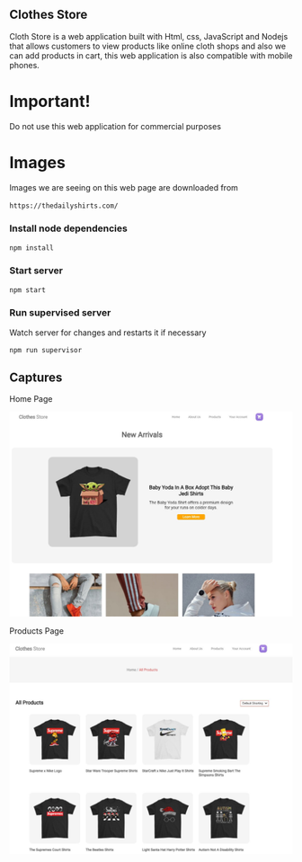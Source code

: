 ## Clothes Store

Cloth Store is a web application built with Html, css, JavaScript and Nodejs that allows customers to view products like online cloth shops and also we can add products in cart, this web application is also compatible with mobile phones.

# Important!

Do not use this web application for commercial purposes

# Images
Images we are seeing on this web page are downloaded from 

`https://thedailyshirts.com/`

### Install node dependencies

```
npm install
```

### Start server

```
npm start
```

### Run supervised server

Watch server for changes and restarts it if necessary

```
npm run supervisor
```

## Captures

Home Page

![Photos](public/Image/Preview0.JPG)

Products Page

![Photos](public/Image/Preview1.JPG)

